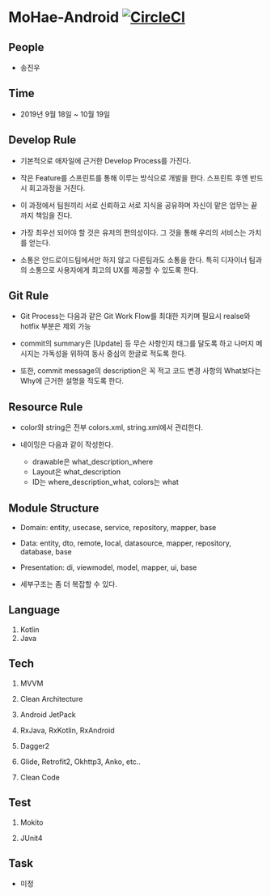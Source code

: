 # MoHae-Android [![CircleCI](https://circleci.com/gh/mohae-team/MoHae-Android.svg?style=svg)](https://circleci.com/gh/mohae-team/MoHae-Android)

## People

* 송진우

## Time

* 2019년 9월 18일 ~ 10월 19일

## Develop Rule

* 기본적으로 애자일에 근거한 Develop Process를 가진다. 

* 작은 Feature를 스프린트를 통해 이루는 방식으로 개발을 한다. 스프린트 후엔 반드시 회고과정을 거친다. 

* 이 과정에서 팀원끼리 서로 신뢰하고 서로 지식을 공유하며 자신이 맡은 업무는 끝까지 책임을 진다. 

* 가장 최우선 되어야 할 것은 유저의 편의성이다. 그 것을 통해 우리의 서비스는 가치를 얻는다. 

* 소통은 안드로이드팀에서만 하지 않고 다른팀과도 소통을 한다. 특히 디자이너 팀과의 소통으로 사용자에게 최고의 UX를 제공할 수 있도록 한다.

## Git Rule

* Git Process는 다음과 같은 Git Work Flow를 최대한 지키며 필요시 realse와 hotfix 부분은 제외 가능 

* commit의 summary은 [Update] 등 무슨 사항인지 태그를 달도록 하고 나머지 메시지는 가독성을 위하여 동사 중심의 한글로 적도록 한다. 

* 또한, commit message의 description은 꼭 적고 코드 변경 사항의 What보다는 Why에 근거한 설명을 적도록 한다. 

## Resource Rule

* color와 string은 전부 colors.xml, string.xml에서 관리한다. 

* 네이밍은 다음과 같이 작성한다.
  * drawable은 what_description_where 
  * Layout은 what_description
  * ID는 where_description_what, colors는 what

## Module Structure

* Domain: entity, usecase, service, repository, mapper, base

* Data: entity, dto, remote, local, datasource, mapper, repository, database, base 

* Presentation: di, viewmodel, model, mapper, ui, base 

* 세부구조는 좀 더 복잡할 수 있다.

## Language

1. Kotlin
2. Java

## Tech

1. MVVM

2. Clean Architecture

3. Android JetPack

4. RxJava, RxKotlin, RxAndroid

5. Dagger2

6. Glide, Retrofit2, Okhttp3, Anko, etc..

7. Clean Code

## Test
1. Mokito

2. JUnit4

## Task

* 미정
